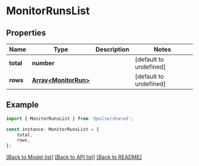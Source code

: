 # MonitorRunsList


## Properties

Name | Type | Description | Notes
------------ | ------------- | ------------- | -------------
**total** | **number** |  | [default to undefined]
**rows** | [**Array&lt;MonitorRun&gt;**](MonitorRun.md) |  | [default to undefined]

## Example

```typescript
import { MonitorRunsList } from '@pulse/shared';

const instance: MonitorRunsList = {
    total,
    rows,
};
```

[[Back to Model list]](../README.md#documentation-for-models) [[Back to API list]](../README.md#documentation-for-api-endpoints) [[Back to README]](../README.md)

